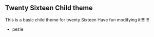 ## Twenty Sixteen Child theme

This is a basic child theme for twenty Sixteen
Have fun modifying it!!!!!!!

- pezie
